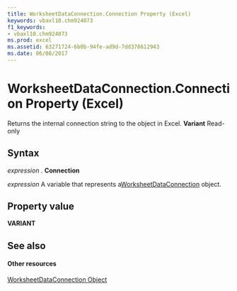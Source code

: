 ```yaml
---
title: WorksheetDataConnection.Connection Property (Excel)
keywords: vbaxl10.chm924073
f1_keywords:
- vbaxl10.chm924073
ms.prod: excel
ms.assetid: 63271724-6b0b-94fe-ad9d-7dd378612943
ms.date: 06/08/2017
---
```



# WorksheetDataConnection.Connection Property (Excel)

Returns the internal connection string to the object in Excel.  **Variant** Read-only


## Syntax

 _expression_ . **Connection**

 _expression_ A variable that represents a[WorksheetDataConnection](worksheetdataconnection-object-excel.md) object.


## Property value

 **VARIANT**


## See also


#### Other resources



[WorksheetDataConnection Object](worksheetdataconnection-object-excel.md)

